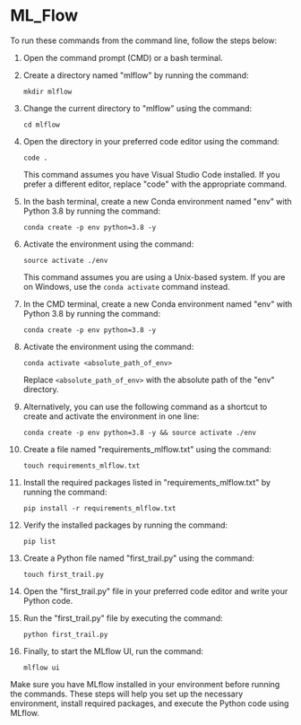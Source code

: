 # ML_Flow


To run these commands from the command line, follow the steps below:

1. Open the command prompt (CMD) or a bash terminal.

2. Create a directory named "mlflow" by running the command:
   ```
   mkdir mlflow
   ```

3. Change the current directory to "mlflow" using the command:
   ```
   cd mlflow
   ```

4. Open the directory in your preferred code editor using the command:
   ```
   code .
   ```
   This command assumes you have Visual Studio Code installed. If you prefer a different editor, replace "code" with the appropriate command.

5. In the bash terminal, create a new Conda environment named "env" with Python 3.8 by running the command:
   ```
   conda create -p env python=3.8 -y
   ```

6. Activate the environment using the command:
   ```
   source activate ./env
   ```
   This command assumes you are using a Unix-based system. If you are on Windows, use the `conda activate` command instead.

7. In the CMD terminal, create a new Conda environment named "env" with Python 3.8 by running the command:
   ```
   conda create -p env python=3.8 -y
   ```

8. Activate the environment using the command:
   ```
   conda activate <absolute_path_of_env>
   ```
   Replace `<absolute_path_of_env>` with the absolute path of the "env" directory.

9. Alternatively, you can use the following command as a shortcut to create and activate the environment in one line:
   ```
   conda create -p env python=3.8 -y && source activate ./env
   ```

10. Create a file named "requirements_mlflow.txt" using the command:
    ```
    touch requirements_mlflow.txt
    ```

11. Install the required packages listed in "requirements_mlflow.txt" by running the command:
    ```
    pip install -r requirements_mlflow.txt
    ```

12. Verify the installed packages by running the command:
    ```
    pip list
    ```

13. Create a Python file named "first_trail.py" using the command:
    ```
    touch first_trail.py
    ```

14. Open the "first_trail.py" file in your preferred code editor and write your Python code.

15. Run the "first_trail.py" file by executing the command:
    ```
    python first_trail.py
    ```

16. Finally, to start the MLflow UI, run the command:
    ```
    mlflow ui
    ```

Make sure you have MLflow installed in your environment before running the commands. These steps will help you set up the necessary environment, install required packages, and execute the Python code using MLflow.
